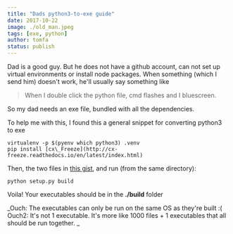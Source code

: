 ```yaml
---
title: "Dads python3-to-exe guide"
date: 2017-10-22
image: ./old_man.jpeg
tags: [exe, python]
author: tomfa
status: publish
---
```


Dad is a good guy. But he does not have a github account, can not set up virtual 
environments or install node packages. When something (which I send him) doesn't work,
he'll usually say something like

> When I double click the python file, cmd flashes and I bluescreen.

So my dad needs an exe file, bundled with all the dependencies. 

To help me with this, I found this a general snippet for converting python3 to exe

```
virtualenv -p $(pyenv which python3) .venv
pip install [cx\_Freeze](http://cx-freeze.readthedocs.io/en/latest/index.html)
```

Then, the two files in [this gist](https://gist.github.com/tomfa/9677ff180bbfc02a47b164cd70e4fb59), and run (from the same directory):

```
python setup.py build
```

Voila! Your executables should be in the **./build** folder 

_Ouch: The executables can only be run on the same OS as they're built :( Ouch2: It's not 1 executable. It's more like 1000 files + 1 executables that all should be run together. _

